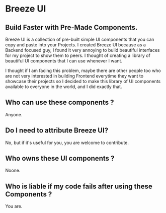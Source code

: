 # Breeze UI
## Build Faster with Pre-Made Components.

Breeze UI is a collection of pre-built simple UI components that you can copy and paste into your Projects. I created Breeze UI because as a Backend focused guy, I found it very annoying to build beautiful interfaces for my project to show them to peers. I thought of creating a library of beautiful UI components that I can use whenever I want. 

I thought if I am facing this problem, maybe there are other people too who are not very interested in building Frontend everytime they want to showcase their projects so I decided to make this library of UI components available to everyone in the world, and I did exactly that. 

## Who can use these components ?
Anyone.

## Do I need to attribute Breeze UI?
No, but if it's useful for you, you are welcome to contribute.

## Who owns these UI components ?
Noone.

## Who is liable if my code fails after using these Components ?
You are.
